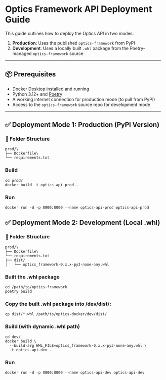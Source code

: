 #  Optics Framework API Deployment Guide

This guide outlines how to deploy the Optics API in two modes:

1. **Production**: Uses the published `optics-framework` from PyPI
2. **Development**: Uses a locally built `.whl` package from the Poetry-managed `optics-framework` source

---

## 📦 Prerequisites

- Docker Desktop installed and running
- Python 3.12+ and [Poetry](https://python-poetry.org/docs/)
- A working internet connection for production mode (to pull from PyPI)
- Access to the `optics-framework` source repo for development mode

---

## ✅ Deployment Mode 1: Production (PyPI Version)

### 📁 Folder Structure
```
prod/\
├── Dockerfile\
└── requirements.txt
```

### Build

```
cd prod/
docker build -t optics-api-prod .
```

### Run

```
docker run -d -p 8000:8000 --name optics-api-prod optics-api-prod
```

## ✅ Deployment Mode 2: Development (Local .whl)

### 📁 Folder Structure
```
prod/\
├── Dockerfile\
└── requirements.txt
├── dist/
│   └── optics_framework-0.x.x-py3-none-any.whl
```

### Built the .whl package
```
cd /path/to/optics-framework
poetry build
```
### Copy the built .whl package into /dev/dist/:
```
cp dist/*.whl /path/to/optics-docker/dev/dist/
```

### Build (with dynamic .whl path)
```
cd dev/
docker build \
  --build-arg WHL_FILE=optics_framework-0.x.x-py3-none-any.whl \
  -t optics-api-dev .
```

### Run
```
docker run -d -p 8000:8000 --name optics-api-dev optics-api-dev
```
